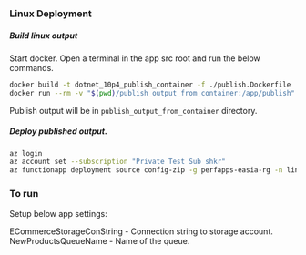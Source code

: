 ### Linux Deployment

##### Build linux output

Start docker.
Open a terminal in the app src root and run the below commands.
```bash
docker build -t dotnet_10p4_publish_container -f ./publish.Dockerfile .
docker run --rm -v "$(pwd)/publish_output_from_container:/app/publish" dotnet_10p4_publish_container
```

Publish output will be in `publish_output_from_container` directory.

##### Deploy published output.

```bash
az login
az account set --subscription "Private Test Sub shkr"
az functionapp deployment source config-zip -g perfapps-easia-rg -n linux-cons-net9-perfapp-queandblob-eas-4 --src "D:\src\PerfMonitoringApp\src\publish_output_from_container\App_0515_1145PST.zip"
```

### To run

Setup below app settings:

ECommerceStorageConString - Connection string to storage account.
NewProductsQueueName - Name of the queue.


